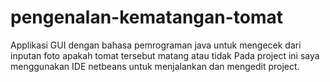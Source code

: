 # pengenalan-kematangan-tomat
Applikasi GUI dengan bahasa pemrograman java untuk mengecek dari inputan foto apakah tomat tersebut matang atau tidak
Pada project ini saya menggunakan IDE netbeans untuk menjalankan dan mengedit project.
